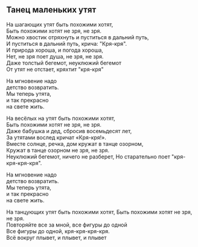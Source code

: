 ## Танец маленьких утят
На шагающих утят быть похожими хотят,  
Быть похожими хотят не зря, не зря.  
Можно хвостик отряхнуть и пуститься в дальний путь,  
И пуститься в дальний путь, крича: "Кря-кря".  
И природа хороша, и погода хороша,  
Нет, не зря поет душа, не зря, не зря.  
Даже толстый бегемот, неуклюжий бегемот  
От утят не отстает, кряхтит "кря-кря"  

На мгновение надо  
детство возвратить.  
Мы теперь утята,  
и так прекрасно  
на свете жить.  

На весёлых на утят быть похожими хотят,  
Быть похожими хотят не зря, не зря.  
Даже бабушка и дед, сбросив восемьдесят лет,  
За утятами вослед кричат «Кря-кря!».  
Вместе солнце, речка, дом кружат в танце озорном,  
Кружат в танце озорном не зря, не зря.  
Неуклюжий бегемот, ничего не разберет,
Но старательно поет "кря-кря-кря-кря".  

На мгновение надо  
детство возвратить.  
Мы теперь утята,  
и так прекрасно  
на свете жить.  

На танцующих утят быть похожими хотят,
Быть похожими хотят не зря, не зря.  
Повторяйте все за мной, все фигуры до одной  
Все фигуры до одной, кря-кря-кря-кря.  
Всё вокруг плывет, и плывет, и плывет    
